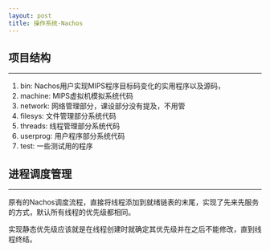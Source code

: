 ```yaml
---
layout: post
title: 操作系统-Nachos
---
```


## 项目结构

---

1. bin: Nachos用户实现MIPS程序目标码变化的实用程序以及源码，
2. machine: MIPS虚拟机模拟系统代码
3. network: 网络管理部分，课设部分没有提及，不用管
4. filesys: 文件管理部分系统代码
5. threads: 线程管理部分系统代码
6. userprog: 用户程序部分系统代码
7. test: 一些测试用的程序


## 进程调度管理

---

原有的Nachos调度流程，直接将线程添加到就绪链表的末尾，实现了先来先服务的方式，默认所有线程的优先级都相同。

实现静态优先级应该就是在线程创建时就确定其优先级并在之后不能修改，直到线程终结。

